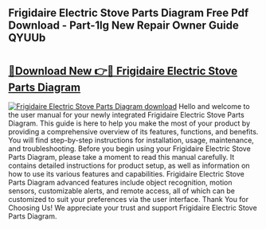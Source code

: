 ## Frigidaire Electric Stove Parts Diagram Free Pdf Download - Part-1lg New Repair Owner Guide QYUUb

# <h2><a href="http://dfjo8qz.blite.top/?on=Frigidaire+Electric+Stove+Parts+Diagram">🔗Download New 👉🔴 Frigidaire Electric Stove Parts Diagram</a></h2>

[![Frigidaire Electric Stove Parts Diagram download](https://i.imgur.com/lujVjoI.png)](http://dfjo8qz.blite.top/?on=Frigidaire+Electric+Stove+Parts+Diagram)
Hello and welcome to the user manual for your newly integrated Frigidaire Electric Stove Parts Diagram. This guide is here to help you make the most of your product by providing a comprehensive overview of its features, functions, and benefits. You will find step-by-step instructions for installation, usage, maintenance, and troubleshooting. Before you begin using your Frigidaire Electric Stove Parts Diagram, please take a moment to read this manual carefully. It contains detailed instructions for product setup, as well as information on how to use its various features and capabilities. Frigidaire Electric Stove Parts Diagram advanced features include object recognition, motion sensors, customizable alerts, and remote access, all of which can be customized to suit your preferences via the user interface. Thank You for Choosing Us! We appreciate your trust and support Frigidaire Electric Stove Parts Diagram.
